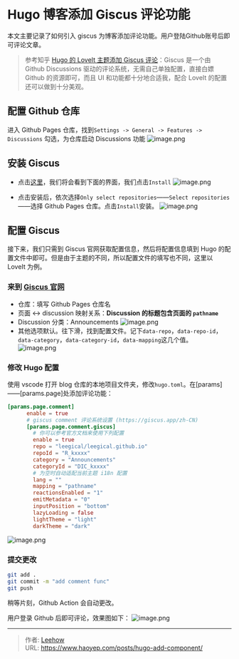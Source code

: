 # Hugo 博客添加 Giscus 评论功能

本文主要记录了如何引入 giscus 为博客添加评论功能。用户登陆Github账号后即可评论文章。
<!--more-->

>参考知乎 [Hugo 的 LoveIt 主题添加 Giscus 评论](https://zhuanlan.zhihu.com/p/642438343)：Giscus 是一个由 Github Discussions 驱动的评论系统，无需自己单独配置，直接白嫖 Github 的资源即可，而且 UI 和功能都十分地合适我，配合 LoveIt 的配置还可以做到十分美观。

## 配置 Github 仓库
进入 Github Pages 仓库，找到`Settings -> General -> Features -> Discussions` 勾选，为仓库启动 Discussions 功能
![image.png](https://cdn.haoyep.com/gh/leegical/Blog_img/md_img202311081213743.png)

## 安装 Giscus
- 点击[这里](https://github.com/apps/giscus)，我们将会看到下面的界面，我们点击`Install`
![image.png](https://cdn.haoyep.com/gh/leegical/Blog_img/md_img202311081216731.png)

- 点击安装后，依次选择`Only select repositories`——`Select repositories`——选择 Github Pages 仓库。点击`Install`安装。
![image.png](https://cdn.haoyep.com/gh/leegical/Blog_img/md_img202311081217166.png)
## 配置 Giscus
接下来，我们只需到 Giscus 官网获取配置信息，然后将配置信息填到 Hugo 的配置文件中即可。但是由于主题的不同，所以配置文件的填写也不同，这里以 LoveIt 为例。
### 来到 [Giscus 官网](https://giscus.app/zh-CN)
- 仓库：填写 Github Pages 仓库名
- 页面 ↔️ discussion 映射关系：**Discussion 的标题包含页面的 `pathname`**
- Discussion 分类：Announcements
![image.png](https://cdn.haoyep.com/gh/leegical/Blog_img/md_img202311081221150.png)
- 其他选项默认。往下滑，找到配置文件。记下`data-repo`，`data-repo-id`，`data-category`，`data-category-id`，`data-mapping`这几个值。
![image.png](https://cdn.haoyep.com/gh/leegical/Blog_img/md_img202311081226064.png)
### 修改 Hugo 配置
使用 vscode 打开 blog 仓库的本地项目文件夹，修改`hugo.toml`。在[params]——[params.page]处添加评论功能：
```toml
[params.page.comment]
      enable = true
      # giscus comment 评论系统设置 (https://giscus.app/zh-CN)
      [params.page.comment.giscus]
        # 你可以参考官方文档来使用下列配置
        enable = true
        repo = "leegical/leegical.github.io"
        repoId = "R_kxxxx"
        category = "Announcements"
        categoryId = "DIC_kxxxx"
        # 为空时自动适配当前主题 i18n 配置
        lang = ""
        mapping = "pathname"
        reactionsEnabled = "1"
        emitMetadata = "0"
        inputPosition = "bottom"
        lazyLoading = false
        lightTheme = "light"
        darkTheme = "dark"
```
![image.png](https://cdn.haoyep.com/gh/leegical/Blog_img/md_img202311081236503.png)

### 提交更改
```bash
git add .
git commit -m "add comment func"
git push
```
稍等片刻，Github Action 会自动更改。

用户登录 Github 后即可评论，效果图如下：
![image.png](https://cdn.haoyep.com/gh/leegical/Blog_img/md_img202311081302484.png)


---

> 作者: [Leehow](https://www.haoyep.com/)  
> URL: https://www.haoyep.com/posts/hugo-add-component/  

